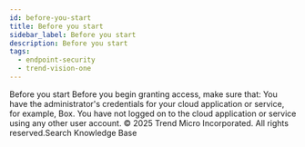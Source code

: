 ```yaml
---
id: before-you-start
title: Before you start
sidebar_label: Before you start
description: Before you start
tags:
  - endpoint-security
  - trend-vision-one
---
```


 Before you start Before you begin granting access, make sure that: You have the administrator's credentials for your cloud application or service, for example, Box. You have not logged on to the cloud application or service using any other user account. © 2025 Trend Micro Incorporated. All rights reserved.Search Knowledge Base